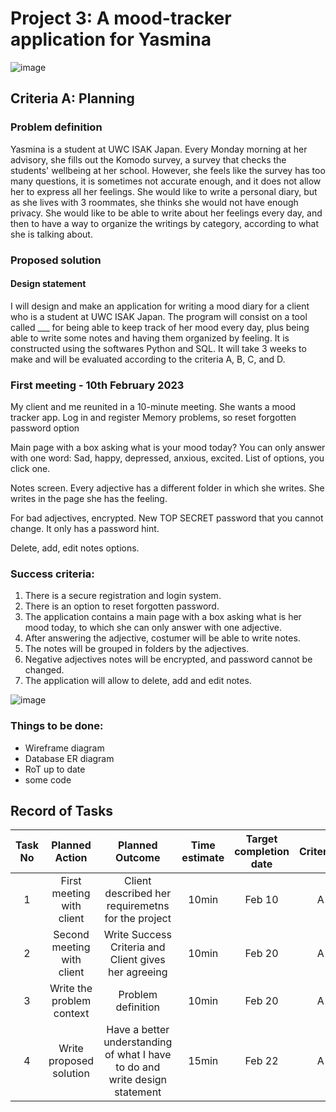 # Project 3: A mood-tracker application for Yasmina
![image](https://user-images.githubusercontent.com/89135778/220579524-79062314-865f-4003-af22-dac634d9b7a0.png)

## Criteria A: Planning
### Problem definition
Yasmina is a student at UWC ISAK Japan. Every Monday morning at her advisory, she fills out the Komodo survey, a survey that checks the students' wellbeing at her school. However, she feels like the survey has too many questions, it is sometimes not accurate enough, and it does not allow her to express all her feelings. She would like to write a personal diary, but as she lives with 3 roommates, she thinks she would not have enough privacy. She would like to be able to write about her feelings every day, and then to have a way to organize the writings by category, according to what she is talking about.

### Proposed solution

#### Design statement
I will design and make an application for writing a mood diary for a client who is a student at UWC ISAK Japan. The program will consist on a tool called ___ for being able to keep track of her mood every day, plus being able to write some notes and having them organized by feeling. It is constructed using the softwares Python and SQL. It will take 3 weeks to make and will be evaluated according to the criteria A, B, C, and D.


### First meeting - 10th February 2023
My client and me reunited in a 10-minute meeting.
She wants a mood tracker app. 
Log in and register
Memory problems, so reset forgotten password option

Main page with a box asking what is your mood today?
You can only answer with one word: Sad, happy, depressed, anxious, excited. List of options, you click one.

Notes screen. Every adjective has a different folder in which she writes. She writes in the page she has the feeling.

For bad adjectives, encrypted. New TOP SECRET password that you cannot change. It only has a password hint.

Delete, add, edit notes options.


### Success criteria:
1. There is a secure registration and login system.
2. There is an option to reset forgotten password.
3. The application contains a main page with a box asking what is her mood today, to which she can only answer with one adjective.
4. After answering the adjective, costumer will be able to write notes.
5. The notes will be grouped in folders by the adjectives.
6. Negative adjectives notes will be encrypted, and password cannot be changed.
7. The application will allow to delete, add and edit notes.

![image](https://user-images.githubusercontent.com/89135778/220805673-657a1824-1ded-4267-ae6a-34af9c249100.png)


### Things to be done:
- Wireframe diagram
- Database ER diagram
- RoT up to date
- some code


## Record of Tasks
**Task No**|**Planned Action**|**Planned Outcome**|**Time estimate**|**Target completion date**|**Criterion**
:-----:|:-----:|:-----:|:-----:|:-----:|:-----:
1|First meeting with client|Client described her requiremetns for the project|10min|Feb 10|A
2|Second meeting with client|Write Success Criteria and Client gives her agreeing|10min|Feb 20|A
3|Write the problem context|Problem definition|10min|Feb 20|A
4|Write proposed solution|Have a better understanding of what I have to do and write design statement|15min|Feb 22|A

